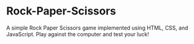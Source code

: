 # Rock-Paper-Scissors
A simple Rock Paper Scissors game implemented using HTML, CSS, and JavaScript. Play against the computer and test your luck!
